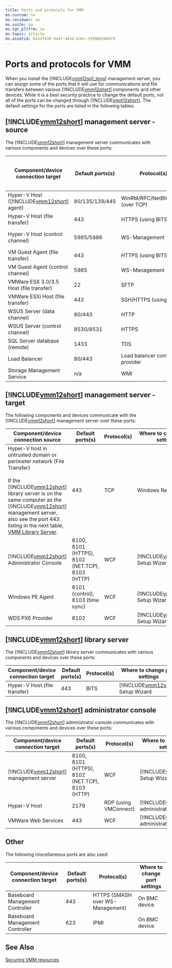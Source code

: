 ```yaml
---
title: Ports and protocols for VMM
ms.custom: na
ms.reviewer: na
ms.suite: na
ms.tgt_pltfrm: na
ms.topic: article
ms.assetid: 6a33f439-9e47-443d-b36c-359986260df9
---
```

# Ports and protocols for VMM
When you install the [!INCLUDE[vmm12sp1_long](../../includes/vmm12sp1_long_md.md)] management server, you can assign some of the ports that it will use for communications and file transfers between various [!INCLUDE[vmm12short](../../includes/vmm12short_md.md)] components and other devices. While it is a best security practice to change the default ports, not all of the ports can be changed through [!INCLUDE[vmm12short](../../includes/vmm12short_md.md)]. The default settings for the ports are listed in the following tables.

## [!INCLUDE[vmm12short](../../includes/vmm12short_md.md)] management server \- source
The [!INCLUDE[vmm12short](../../includes/vmm12short_md.md)] management server communicates with various components and devices over these ports:

|Component\/device connection target|Default ports\(s\)|Protocol\(s\)|Where to change port settings|
|---------------------------------------|----------------------|-----------------|---------------------------------|
|Hyper\-V Host \([!INCLUDE[vmm12short](../../includes/vmm12short_md.md)] agent\)|80\/135\/139\/445|WinRM\/RPC\/NetBIOS\/SMB \(over TCP\)|VMM Setup Wizard|
|Hyper\-V Host \(file transfer\)|443|HTTPS \(using BITS\)||
|Hyper\-V Host \(control channel\)|5985\/5986|WS\-Management|VMM Setup Wizard|
|VM Guest Agent  \(file transfer\)|443|HTTPS \(using BITS\)|Windows Registry|
|VM Guest Agent  \(control channel\)|5985|WS\-Management||
|VMWare ESX 3.0\/3.5 Host \(file transfer\)|22|SFTP|Windows Registry|
|VMWare ESXi Host \(file transfer\)|443|SSH\/HTTPS \(using BITS\)||
|WSUS Server \(data channel\)|80\/443|HTTP|Windows Registry|
|WSUS Server \(control channel\)|8530\/8531|HTTPS|Windows Registry|
|SQL Server database \(remote\)|1433|TDS||
|Load Balancer|80\/443|Load balancer config provider||
|Storage Management Service|n\/a|WMI||

## [!INCLUDE[vmm12short](../../includes/vmm12short_md.md)] management server \- target
The following components and devices communicate with the [!INCLUDE[vmm12short](../../includes/vmm12short_md.md)] management server over these ports:

|Component\/device connection source|Default ports\(s\)|Protocol\(s\)|Where to change port settings|
|---------------------------------------|----------------------|-----------------|---------------------------------|
|Hyper\-V host in untrusted domain or perimeter network \(File Transfer\)<br /><br />If the [!INCLUDE[vmm12short](../../includes/vmm12short_md.md)] library server is on the same computer as the [!INCLUDE[vmm12short](../../includes/vmm12short_md.md)] management server, also see the port 443 listing in the next table, [VMM Library Server](Ports-and-protocols-for-VMM.md#BKMK_library).|443|TCP|Windows Registry|
|[!INCLUDE[vmm12short](../../includes/vmm12short_md.md)] Administrator Console|8100, 8101 \(HTTPS\), 8102 \(NET.TCP\), 8103 \(HTTP\)|WCF|[!INCLUDE[vmm12short](../../includes/vmm12short_md.md)] Setup Wizard|
|Windows PE Agent|8101 \(control\), 8103 \(time sync\)|WCF|[!INCLUDE[vmm12short](../../includes/vmm12short_md.md)] Setup Wizard|
|WDS PXE Provider|8102|WCF|[!INCLUDE[vmm12short](../../includes/vmm12short_md.md)] Setup Wizard|

## <a name="BKMK_library"></a>[!INCLUDE[vmm12short](../../includes/vmm12short_md.md)] library server
The [!INCLUDE[vmm12short](../../includes/vmm12short_md.md)] library server communicates with various components and devices over these ports:

|Component\/device connection target|Default ports\(s\)|Protocol\(s\)|Where to change port settings|
|---------------------------------------|----------------------|-----------------|---------------------------------|
|Hyper\-V Host \(file transfer\)|443|BITS|[!INCLUDE[vmm12short](../../includes/vmm12short_md.md)] Setup Wizard|

## [!INCLUDE[vmm12short](../../includes/vmm12short_md.md)] administrator console
The [!INCLUDE[vmm12short](../../includes/vmm12short_md.md)] administrator console communicates with various components and devices over these ports:

|Component\/device connection target|Default ports\(s\)|Protocol\(s\)|Where to change port settings|
|---------------------------------------|----------------------|-----------------|---------------------------------|
|[!INCLUDE[vmm12short](../../includes/vmm12short_md.md)] management server|8100, 8101 \(HTTPS\), 8102 \(NET.TCP\), 8103 \(HTTP\)|WCF|[!INCLUDE[vmm12short](../../includes/vmm12short_md.md)] Setup Wizard|
|Hyper\-V Host|2179|RDP \(using VMConnect\)|[!INCLUDE[vmm12short](../../includes/vmm12short_md.md)] administrator console|
|VMWare Web Services|443|WCF|[!INCLUDE[vmm12short](../../includes/vmm12short_md.md)] administrator console|

## Other
The following miscellaneous ports are also used:

|Component\/device connection target|Default ports\(s\)|Protocol\(s\)|Where to change port settings|
|---------------------------------------|----------------------|-----------------|---------------------------------|
|Baseboard Management Controller|443|HTTPS \(SMASH over WS\-Management\)|On BMC device|
|Baseboard Management Controller|623|IPMI|On BMC device|

## See Also
[Securing VMM resources](Securing-VMM-resources.md)


